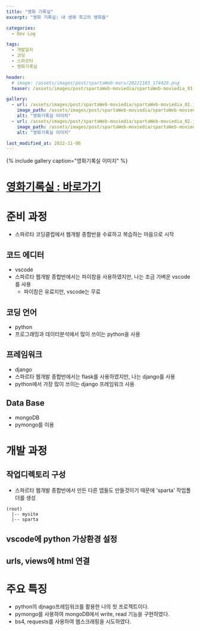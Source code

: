 ```yaml
---
title: "영화 기록실"
excerpt: "영화 기록실: 내 생애 최고의 영화들"

categories:
  - Dev Log

tags:
  - 개발일지
  - 코딩
  - 스파르타
  - 영화기록실

header:
  # image: /assets/images/post/spartaWeb-mars/20221103_174429.png
  teaser: /assets/images/post/spartaWeb-moviedia/spartaWeb-moviedia_01.jpg

gallery:
  - url: /assets/images/post/spartaWeb-moviedia/spartaWeb-moviedia_01.jpg
    image_path: /assets/images/post/spartaWeb-moviedia/spartaWeb-moviedia_01.jpg
    alt: "영화기록실 이미지"
  - url: /assets/images/post/spartaWeb-moviedia/spartaWeb-moviedia_02.jpg
    image_path: /assets/images/post/spartaWeb-moviedia/spartaWeb-moviedia_02.jpg
    alt: "영화기록실 이미지"

last_modified_at: 2022-11-06
---
```



{% include gallery caption="영화기록실 이미지" %}

# [영화기록실 : 바로가기](http://leeyj85.shop/spartaWeb/spartaWeb_moviedia/)


# 준비 과정
- 스파르타 코딩클럽에서 웹개발 종합반을 수료하고 복습하는 마음으로 시작

## 코드 에디터
- vscode
- 스파르타 웹개발 종합반에서는 파이참을 사용하였지만, 나는 조금 가벼운 vscode를 사용
  - 파이참은 유료지만, vscode는 무료

## 코딩 언어
- python
- 프로그래밍과 데이터분석에서 많이 쓰이는 python을 사용

## 프레임워크
- django
- 스파르타 웹개발 종합반에서는 flask를 사용하였지만, 나는 django를 사용
- python에서 가장 많이 쓰이는 django 프레임워크 사용

## Data Base
- mongoDB
- pymongo를 이용

# 개발 과정
## 작업디렉토리 구성
- 스파르타 웹개발 종합반에서 만든 다른 앱들도 만들것이기 때문에 'sparta' 작업폴더를 생성
```
(root)
  |-- mysite
  |-- sparta
```

## vscode에 python 가상환경 설정

## urls, views에 html 연결

# 주요 특징
- python의 djnago프레임워크를 활용한 나의 첫 프로젝트이다.
- pymongo를 사용하여 mongoDB에서 write, read 기능을 구현하였다.
- bs4, requests를 사용하여 웹스크래핑을 시도하였다.

